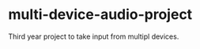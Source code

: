 multi-device-audio-project
==========================

Third year project to take input from multipl devices.
